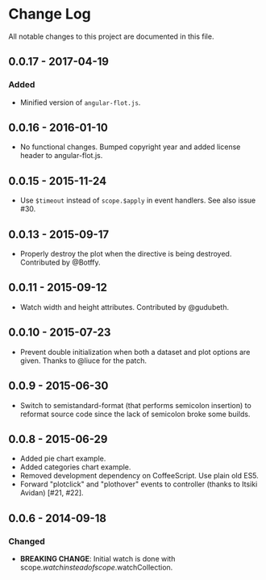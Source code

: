 # Change Log

All notable changes to this project are documented in this file.

## 0.0.17 - 2017-04-19

### Added

* Minified version of `angular-flot.js`.


## 0.0.16 - 2016-01-10

* No functional changes. Bumped copyright year and added license header to angular-flot.js.


## 0.0.15 - 2015-11-24

* Use `$timeout` instead of `scope.$apply` in event handlers. See also issue #30.


## 0.0.13 - 2015-09-17

* Properly destroy the plot when the directive is being destroyed. Contributed by @Botffy.


## 0.0.11 - 2015-09-12

* Watch width and height attributes. Contributed by @gudubeth.


## 0.0.10 - 2015-07-23

* Prevent double initialization when both a dataset and plot options are given. Thanks to @liuce for
  the patch.


## 0.0.9 - 2015-06-30

* Switch to semistandard-format (that performs semicolon insertion) to reformat source code since
  the lack of semicolon broke some builds.


## 0.0.8 - 2015-06-29

* Added pie chart example.
* Added categories chart example.
* Removed development dependency on CoffeeScript. Use plain old ES5.
* Forward "plotclick" and "plothover" events to controller (thanks to Itsiki Avidan) [#21, #22].


## 0.0.6 - 2014-09-18

### Changed

* __BREAKING CHANGE__: Initial watch is done with scope.$watch instead of scope.$watchCollection.
